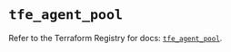 # `tfe_agent_pool`

Refer to the Terraform Registry for docs: [`tfe_agent_pool`](https://registry.terraform.io/providers/hashicorp/tfe/0.54.0/docs/resources/agent_pool).

